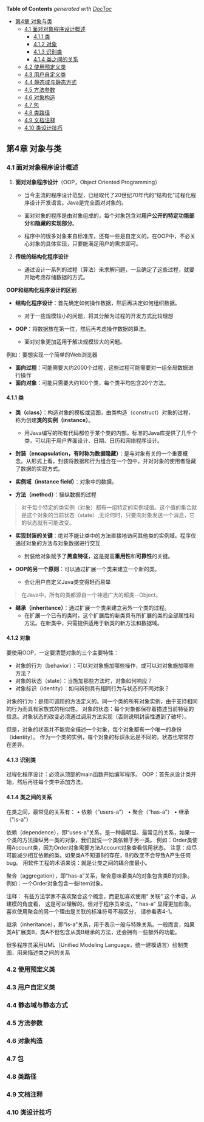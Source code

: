 <!-- START doctoc generated TOC please keep comment here to allow auto update -->
<!-- DON'T EDIT THIS SECTION, INSTEAD RE-RUN doctoc TO UPDATE -->
**Table of Contents**  *generated with [DocToc](https://github.com/thlorenz/doctoc)*

- [第4章 对象与类](#%E7%AC%AC4%E7%AB%A0-%E5%AF%B9%E8%B1%A1%E4%B8%8E%E7%B1%BB)
  - [4.1 面对对象程序设计概述](#41-%E9%9D%A2%E5%AF%B9%E5%AF%B9%E8%B1%A1%E7%A8%8B%E5%BA%8F%E8%AE%BE%E8%AE%A1%E6%A6%82%E8%BF%B0)
    - [4.1.1 类](#411-%E7%B1%BB)
    - [4.1.2 对象](#412-%E5%AF%B9%E8%B1%A1)
    - [4.1.3 识别类](#413-%E8%AF%86%E5%88%AB%E7%B1%BB)
    - [4.1.4 类之间的关系](#414-%E7%B1%BB%E4%B9%8B%E9%97%B4%E7%9A%84%E5%85%B3%E7%B3%BB)
  - [4.2 使用预定义类](#42-%E4%BD%BF%E7%94%A8%E9%A2%84%E5%AE%9A%E4%B9%89%E7%B1%BB)
  - [4.3 用户自定义类](#43-%E7%94%A8%E6%88%B7%E8%87%AA%E5%AE%9A%E4%B9%89%E7%B1%BB)
  - [4.4 静态域与静态方式](#44-%E9%9D%99%E6%80%81%E5%9F%9F%E4%B8%8E%E9%9D%99%E6%80%81%E6%96%B9%E5%BC%8F)
  - [4.5 方法参数](#45-%E6%96%B9%E6%B3%95%E5%8F%82%E6%95%B0)
  - [4.6 对象构造](#46-%E5%AF%B9%E8%B1%A1%E6%9E%84%E9%80%A0)
  - [4.7 包](#47-%E5%8C%85)
  - [4.8 类路径](#48-%E7%B1%BB%E8%B7%AF%E5%BE%84)
  - [4.9 文档注释](#49-%E6%96%87%E6%A1%A3%E6%B3%A8%E9%87%8A)
  - [4.10 类设计技巧](#410-%E7%B1%BB%E8%AE%BE%E8%AE%A1%E6%8A%80%E5%B7%A7)

<!-- END doctoc generated TOC please keep comment here to allow auto update -->

## 第4章 对象与类

### 4.1 面对对象程序设计概述

1. **面对对象程序设计**（OOP，Object Oriented Programming）
   * 当今主流的程序设计范型，已经取代了20世纪70年代的“结构化”过程化程序设计开发语言。Java是完全面对对象的。

   * 面对对象的程序是由对象组成的，每个对象包含对**用户公开的特定功能部分**和**隐藏的实现部分**。

   * 程序中的很多对象来自标准库，还有一些是自定义的。在OOP中，不必关心对象的具体实现，只要能满足用户的需求即可。

2. **传统的结构化程序设计**
   * 通过设计一系列的过程（算法）来求解问题，一旦确定了这些过程，就要开始考虑存储数据的方式。

**OOP和结构化程序设计的区别**
* **结构化程序设计**：首先确定如何操作数据，然后再决定如何组织数据。
  * 对于一些规模较小的问题，将其分解为过程的开发方式比较理想

* **OOP**：将数据放在第一位，然后再考虑操作数据的算法。
  * 面对对象更加适用于解决规模较大的问题。

例如：要想实现一个简单的Web浏览器
* **面向过程**：可能需要大约2000个过程，这些过程可能需要对一组全局数据进行操作
* **面向对象**：可能只需要大约100个类，每个类平均包含20个方法。

#### 4.1.1 类
* **类（class）**：构造对象的模板或蓝图，由类构造（construct）对象的过程，称为创建**类的实例（instance）**。

  * 用Java编写的所有代码都位于某个类的内部。标准的Java库提供了几千个类，可以用于用户界面设计、日期、日历和网络程序设计。

* **封装（encapsulation，有时称为数据隐藏）**：是与对象有关的一个重要概念。从形式上看，封装将数据和行为组合在一个包中，并对对象的使用者隐藏了数据的实现方式。

* **实例域（instance field）**：对象中的数据。
* **方法（method）**：操纵数据的过程

>对于每个特定的类实例（对象）都有一组特定的实例域值。这个值的集合就是这个对象的当前状态（state）,无论何时，只要向对象发送一个消息，它的状态就有可能改变。

* **实现封装的关键**：绝对不能让类中的方法直接地访问其他类的实例域。程序仅通过对象的方法与对象数据进行交互
  * 封装给对象赋予了**黑盒特征**，这是提高**重用性**和**可靠性**的关键。

* **OOP的另一个原则**：可以通过扩展一个类来建立一个新的类。
  * 会让用户自定义Java类变得轻而易举


>在Java中，所有的类都源自一个神通广大的超类--Object。

* **继承（inheritance）**：通过扩展一个类来建立另外一个类的过程。
  * 在扩展一个已有的类时，这个扩展后的新类具有所扩展的类的全部属性和方法。在新类中，只需提供适用于新类的新方法和数据域。


#### 4.1.2 对象
要使用OOP，一定要清楚对象的三个主要特性：
* 对象的行为（behavior）：可以对对象施加哪些操作，或可以对对象施加哪些方法？
* 对象的状态（state）：当施加那些方法时，对象如何响应？
* 对象标识（identity）：如何辨别具有相同行为与状态的不同对象？

对象的行为：是用可调用的方法定义的。同一个类的所有对象实例，由于支持相同的行为而具有家族式的相似性。
对象的状态：每个对象都保存着描述当前特征的信息。对象状态的改变必须通过调用方法实现（否则说明封装性遭到了破坏）。

但是，对象的状态并不能完全描述一个对象，每个对象都有一个唯一的身份（identity）。
作为一个类的实例，每个对象的标识永远是不同的，状态也常常存在差异。

#### 4.1.3 识别类
过程化程序设计：必须从顶部的main函数开始编写程序。
OOP：首先从设计类开始，然后再往每个类中添加方法。


#### 4.1.4 类之间的关系
在类之间，最常见的关系有：
	• 依赖（“users-a”）
	• 聚合（“has-a”）
	• 继承（"is-a"）

依赖（dependence），即“uses-a”关系，是一种最明显、最常见的关系，如果一个类的方法操纵另一类的对象，我们就说一个类依赖于另一类。
例如：Order类使用Account类，因为Order对象需要方法Account对象查看信用状态。
注意：应尽可能减少相互依赖的类。如果类A不知道B的存在，B的改变不会导致A产生任何bug。
用软件工程的术语来说：就是让类之间的耦合度最小。

聚合（aggregation），即“has-a”关系，聚合意味着类A的对象包含类B的对象。
例如：一个Order对象包含一些Item对象。

注释： 有些方法学家不喜欢聚合这个概念，而更加喜欢使用“ 关联” 这个术语。从建模的角度看， 这是可以理解的。但对于程序员来说，“ has-a” 显得更加形象。喜欢使用聚合的另一个理由是关联的标准符号不易区分， 请参看表4-1。


继承（inheritance），即“is-a”关系，用于表示一般与特殊关系。一般而言，如果类A扩展类B，类A不但包含从类B继承的方法，还会拥有一些额外的功能。

很多程序员采用UML（Unified Modeling Language，统一建模语言）绘制类图，用来描述类之间的关系


### 4.2 使用预定义类

### 4.3 用户自定义类

### 4.4 静态域与静态方式

### 4.5 方法参数


### 4.6 对象构造


### 4.7 包


### 4.8 类路径


### 4.9 文档注释


### 4.10 类设计技巧

